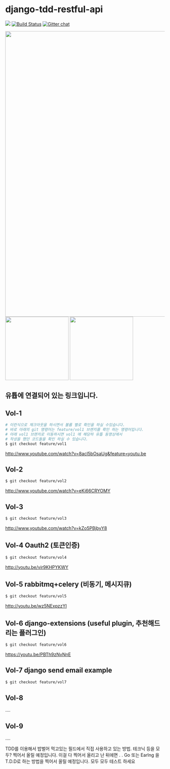 # django-tdd-restful-api


![](https://img.shields.io/crates/l/rsmorphy.svg) [![Build Status](https://travis-ci.org/elastic7327/django-tdd-restful-api.svg?branch=master)](https://travis-ci.org/elastic7327/django-tdd-restful-api) [![Gitter chat](https://badges.gitter.im/gitterHQ/gitter.png)](https://gitter.im/django-tdd-restful-api/Lobby) 





<p align="left">
  <img src="./.img/django.png" width="900"/>
  <img src="./.img/tdd.png" width="200"/>
  <img src="./.img/youtube.png" width="200"/>
</p>




## 유튭에 연결되어 있는 링크입니다.
## Vol-1
```sh
# 이런식으로 체크아웃을 하시면서 볼륨 별로 확인을 하실 수있습니다.
# 바로 아래의 git 명령어는 feature/vol1 브랜치를 확인 하는 명령어입니다.
# 아래 vol1 브랜치로 이동하시면 vol1 에 해당하 유툽 동영상에서 
# 작성을 했던 코드들을 확인 하실 수 있습니다.
$ git checkout feature/vol1
```
http://www.youtube.com/watch?v=8acl5bOsaUg&feature=youtu.be

## Vol-2

```sh
$ git checkout feature/vol2
```
http://www.youtube.com/watch?v=eKi66CRYOMY

## Vol-3
```sh
$ git checkout feature/vol3
```
http://www.youtube.com/watch?v=kZo5PBjbyY8

## Vol-4 Oauth2 (토큰인증)
```sh
$ git checkout feature/vol4
```
http://youtu.be/vir9KHPYKWY

## Vol-5 rabbitmq+celery (비동기, 메시지큐)
```sh
$ git checkout feature/vol5
```
http://youtu.be/wz5NExpzzYI



## Vol-6 django-extensions (useful plugin, 추천해드리는 플러그인)
```sh
$ git checkout feature/vol6
```
https://youtu.be/PBTh9zNvNnE

## Vol-7 django send email example 
```sh
$ git checkout feature/vol7
```



## Vol-8
....


## Vol-9
....



TDD를 이용해서 밥벌어 먹고있는 필드에서 직접 사용하고 있는 방법.
테크닉 등을 모두? 찍어서 올릴 예정입니다.
이걸 다 찍어서 올리고 난 뒤에면 . . Go 또는 Earlng 을 T.D.D로 
하는 방법을 찍어서 올릴 예정입니다.
모두 모두  테스트 하세요 

